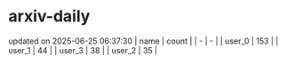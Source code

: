 # arxiv-daily
updated on 2025-06-25 06:37:30
| name | count |
| - | - |
| user_0 | 153 |
| user_1 | 44 |
| user_3 | 38 |
| user_2 | 35 |
